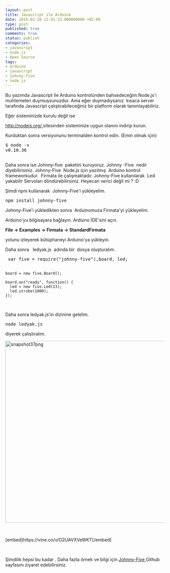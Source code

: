 ```yaml
---
layout: post
title: Javascript ile Arduino
date: 2015-02-28 12:41:23.000000000 +02:00
type: post
published: true
comments: true
status: publish
categories:
- javascript
- node.js
- Open Source
tags:
- arduino
- javascript
- johnny-five
- node.js
---
```

<p>Bu yazımda Javascript ile Arduino kontrolünden bahsedeceğim.Node.js'ı muhtemelen duymuşsunuzdur. Ama eğer duymadıysanız  kısaca server tarafında Javascript çalıştırabileceğiniz bir platform olarak tanımlayabiliriz.</p>
<p>Eğer sisteminizde kurulu değil ise</p>
<p><a href="http://nodejs.org/">http://nodejs.org/ </a>sitesinden sisteminize uygun olanını indirip kurun.</p>
<p>Kurduktan sonra versiyonunu terminalden kontrol edin. (Emin olmak için)</p>
<pre class="theme:github lang:default decode:true ">$ node -v
v0.10.36


</pre>
<p>Daha sonra ise Johnny-five  paketini kuruyoruz. Johnny -Five  nedir diyebilirisiniz. Johnny-Five  Node.js için yazılmış  Arduino kontrol frameworkudur.  Firmata ile çalışmaktadır. Johnny-Five kullanılarak  Led yakabilir Servoları döndürebilirsiniz. Heyecan verici değil mi ? :D</p>
<p>Şimdi npm kullanarak  Johnny-Five'i yükleyelim.</p>
<pre class="theme:github lang:default decode:true">npm install johnny-five</pre>
<p>Johnny-Five'i yükledikten sonra  Arduinomuza Firmata'yi yükleyelim.</p>
<p>Arduino'yu bilgisayara bağlayın. Arduino IDE'sini açın.</p>
<p><strong>File -&gt; Examples -&gt; Firmata -&gt; StandardFirmata<br />
</strong></p>
<p>yolunu izleyerek kütüphaneyi Arduino'ya yükleyin.</p>
<p>Daha sonra   ledyak.js  adında bir  dosya oluşturalım.</p>
<pre class="lang:default decode:true"> var five = require("johnny-five"),board, led;

    board = new five.Board();

    board.on("ready", function() {
      led = new five.Led(13);
      led.strobe(1000);
    });

</pre>
<p>Daha sonra ledyak.js'in dizinine gelelim.</p>
<pre class="theme:github lang:default decode:true ">node ledyak.js</pre>
<p>diyerek çalıştıralım.</p>
<p><a href="http://www.nazirdogan.com/wp-content/uploads/2015/02/snapshot37png.png"><img class="alignnone size-full wp-image-722" src="{{ site.baseurl }}/assets/snapshot37png.png" alt="snapshot37png" width="990" height="574" /></a></p>
<p>&nbsp;</p>
<p>[embed]https://vine.co/v/O2UAVXVeWKT[/embed]</p>
<p>&nbsp;</p>
<p>Şimdilik hepsi bu kadar . Daha fazla örnek ve bilgi için <a href="https://github.com/rwaldron/johnny-five">Johnny-Five </a>Github sayfasını ziyaret edebilirsiniz.</p>
